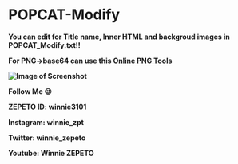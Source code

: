 # POPCAT-Modify
<b>You can edit for Title name, Inner HTML and backgroud images in POPCAT_Modify.txt!!</b>

<b>For PNG->base64 can use this [Online PNG Tools](https://onlinepngtools.com/convert-png-to-base64)

![Image of Screenshot](https://i.imgur.com/gCRXEwh.png)

<b>Follow Me 😉</b>

ZEPETO ID: winnie3101

Instagram: winnie_zpt

Twitter: winnie_zepeto

Youtube: Winnie ZEPETO
